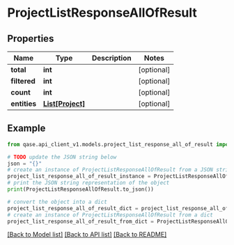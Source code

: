 # ProjectListResponseAllOfResult


## Properties

Name | Type | Description | Notes
------------ | ------------- | ------------- | -------------
**total** | **int** |  | [optional] 
**filtered** | **int** |  | [optional] 
**count** | **int** |  | [optional] 
**entities** | [**List[Project]**](Project.md) |  | [optional] 

## Example

```python
from qase.api_client_v1.models.project_list_response_all_of_result import ProjectListResponseAllOfResult

# TODO update the JSON string below
json = "{}"
# create an instance of ProjectListResponseAllOfResult from a JSON string
project_list_response_all_of_result_instance = ProjectListResponseAllOfResult.from_json(json)
# print the JSON string representation of the object
print(ProjectListResponseAllOfResult.to_json())

# convert the object into a dict
project_list_response_all_of_result_dict = project_list_response_all_of_result_instance.to_dict()
# create an instance of ProjectListResponseAllOfResult from a dict
project_list_response_all_of_result_from_dict = ProjectListResponseAllOfResult.from_dict(project_list_response_all_of_result_dict)
```
[[Back to Model list]](../README.md#documentation-for-models) [[Back to API list]](../README.md#documentation-for-api-endpoints) [[Back to README]](../README.md)


